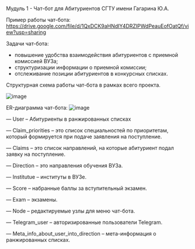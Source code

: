 
Мудуль 1 - Чат-бот для Абитуриентов СГТУ имени Гагарина Ю.А.

Пример работы чат-бота: https://drive.google.com/file/d/1QxDCK9aHNdIY4DRZIPWdPeauEofOatQf/view?usp=sharing

Задачи чат-бота: 
- повышение удобства взаимодействия абитуриентов с приемной комиссией ВУЗа;
- структуризации информации о приемной комиссии;
- отслеживание позиции абитуриентов в конкурсных списках.

Структурная схема работы чат-бота в рамках всего проекта.

  ![image](https://github.com/NeCheLoveC/demo-sstu2/assets/81810324/6a461e5f-fad1-4d07-ae72-6b6b1a2bb0be)


ER-диаграмма чат-бота:
![image](https://github.com/NeCheLoveC/demo-sstu2/assets/81810324/2dfff513-90b1-4245-a011-fc0c29d0db51)

―	User – Абитуриенты в ранжированных списках

―	Claim_priorities – это список специальностей по приоритетам, который формируется при подаче заявления на поступление.

―	Claims – это список направлений, на которые абитуриент подал заявку на поступление.

―	Direction – это направления обучения ВУЗа.

―	Institutue – институты в ВУЗе.

―	Score – набранные баллы за вступительный экзамен.

―	Exam – экзамены.

―	Node – редактируемые узлы для меню чат-бота.

―	Telegram_user – авторизированные пользователи Telegram.

―	Meta_info_about_user_into_direction – мета-информация о ранжированных списках.

